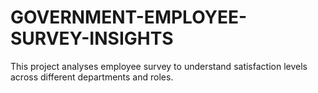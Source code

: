 # GOVERNMENT-EMPLOYEE-SURVEY-INSIGHTS
This project analyses employee survey to understand satisfaction levels across different departments and roles.
